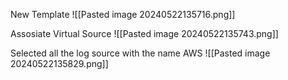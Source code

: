 
New Template
![[Pasted image 20240522135716.png]]

Assosiate Virtual Source
![[Pasted image 20240522135743.png]]

Selected all the log source with the name AWS
![[Pasted image 20240522135829.png]]


